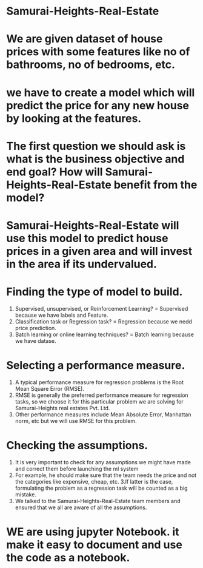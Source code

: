# Samurai-Heights-Real-Estate
# We are given dataset of house prices with some features like no of bathrooms, no of bedrooms, etc.
# we have to  create a model which will predict the price for any new house by looking at the features.
# The first question we should ask is what is the business objective and end goal? How will Samurai-Heights-Real-Estate benefit from the model?
# Samurai-Heights-Real-Estate will use this model to predict house prices in a given area and will invest in the area if its undervalued.

# Finding the type of model to build.
1. Supervised, unsupervised, or Reinforcement Learning? = Supervised because we have  labels and Feature.
2. Classification task or Regression task? = Regression because we nedd price prediction.
3. Batch learning or online learning techniques? = Batch learning because we have datase.

# Selecting a performance measure.
1. A typical performance measure for regression problems is the Root Mean Square Error (RMSE).
2. RMSE is generally the preferred performance measure for regression tasks, so we choose it for this particular problem we are solving for Samurai-Heights real estates Pvt. Ltd.
3. Other performance measures include Mean Absolute Error, Manhattan norm, etc but we will use RMSE for this problem.

# Checking the assumptions.
1. It is very important to check for any assumptions we might have made and correct them before launching the ml system
2. For example, he should make sure that the team needs the price and not the categories like expensive, cheap, etc.
3.If latter is the case, formulating the problem as a regression task will be counted as a big mistake.
4. We talked to the Samurai-Heights-Real-Estate team members and ensured that we all are aware of all the assumptions.

# WE are using jupyter Notebook. it make it easy to document and use the code as a notebook.

